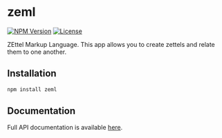 # zeml

[![NPM Version](https://img.shields.io/npm/v/zeml.svg)](https://www.npmjs.com/package/zeml)
[![License](https://img.shields.io/npm/l/zeml.svg)](LICENSE)



ZEttel Markup Language. This app allows you to create zettels and relate them to one another. 

## Installation 

```bash
npm install zeml
```

## Documentation

Full API documentation is available [here](https://shubhvjain.github.io/zeml).
